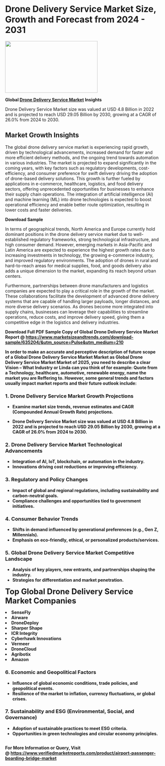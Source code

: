 <H1>Drone Delivery Service Market Size, Growth and Forecast from 2024 - 2031</H1><img class="aligncenter size-medium wp-image-584254" src="https://thirdeyenews.in/wp-content/uploads/2024/09/Global-Market-Research-300x168.jpeg" alt="" width="300" height="168" /><p><strong>Global&nbsp;<a href="https://www.marketsizeandtrends.com/download-sample/635204/&amp;utm_source=Pulse&amp;utm_medium=210">Drone Delivery Service Market</a> Insights</strong></p><p>Drone Delivery Service Market size was valued at USD 4.8 Billion in 2022 and is projected to reach USD 29.05 Billion by 2030, growing at a CAGR of 26.0% from 2024 to 2030.</p><p><h2>Market Growth Insights</h2> <p>The global drone delivery service market is experiencing rapid growth, driven by technological advancements, increased demand for faster and more efficient delivery methods, and the ongoing trend towards automation in various industries. The market is projected to expand significantly in the coming years, with key factors such as regulatory developments, cost-efficiency, and consumer preference for swift delivery driving the adoption of drone-based delivery solutions. This growth is further fueled by applications in e-commerce, healthcare, logistics, and food delivery sectors, offering unprecedented opportunities for businesses to enhance their supply chain operations. The integration of artificial intelligence (AI) and machine learning (ML) into drone technologies is expected to boost operational efficiency and enable better route optimization, resulting in lower costs and faster deliveries.</p> <p><strong>Download Sample</strong></p> <p>In terms of geographical trends, North America and Europe currently hold dominant positions in the drone delivery service market due to well-established regulatory frameworks, strong technological infrastructure, and high consumer demand. However, emerging markets in Asia-Pacific and Latin America are expected to experience the highest growth rates due to increasing investments in technology, the growing e-commerce industry, and improved regulatory environments. The adoption of drones in rural and hard-to-reach areas for medical supplies, food, and goods delivery also adds a unique dimension to the market, expanding its reach beyond urban centers.</p> <p>Furthermore, partnerships between drone manufacturers and logistics companies are expected to play a critical role in the growth of the market. These collaborations facilitate the development of advanced drone delivery systems that are capable of handling larger payloads, longer distances, and more diverse delivery scenarios. As drones become more integrated into supply chains, businesses can leverage their capabilities to streamline operations, reduce costs, and improve delivery speed, giving them a competitive edge in the logistics and delivery industries.</p> <p><strong></p><p><span class=""><strong>Download Full PDF Sample Copy of Global Drone Delivery Service Market Report</strong> @ <a href="https://www.marketsizeandtrends.com/download-sample/635204/&amp;utm_source=Pulse&amp;utm_medium=210" target="_blank">https://www.marketsizeandtrends.com/download-sample/635204/&amp;utm_source=Pulse&amp;utm_medium=210</a></span></p><p>In order to make an accurate and perceptive description of future scope of a Global&nbsp;Drone Delivery Service Market Market as Global&nbsp;Drone Delivery Service Market Market of 2025, you need to describe a clear Vision &ndash; What Industry or Linda can you think of for example: Quote from a Technology, healthcare, automotive, renewable energy, name the market you are Reffering to. However, some general trends and factors usually impact market reports and their future outlook include:</p><h3>1.&nbsp;<strong>Drone Delivery Service Market Growth Projections</strong></h3><ul><li>Examine market size trends, revenue estimates and CAGR (Compounded Annual Growth Rate) projections.</li><li><p>Drone Delivery Service Market size was valued at USD 4.8 Billion in 2022 and is projected to reach USD 29.05 Billion by 2030, growing at a CAGR of 26.0% from 2024 to 2030.</p></li></ul><h3>2.&nbsp;<strong>Drone Delivery Service Market Technological Advancements</strong></h3><ul><li>Integration of AI, IoT, blockchain, or automation in the industry.</li><li>Innovations driving cost reductions or improving efficiency.</li></ul><h3>3.&nbsp;<strong>Regulatory and Policy Changes</strong></h3><ul><li>Impact of global and regional regulations, including sustainability and carbon-neutral goals.</li><li>Compliance challenges and opportunities tied to government initiatives.</li></ul><h3>4.&nbsp;<strong>Consumer Behavior Trends</strong></h3><ul><li>Shifts in demand influenced by generational preferences (e.g., Gen Z, Millennials).</li><li>Emphasis on eco-friendly, ethical, or personalized products/services.</li></ul><h3>5.&nbsp;<strong>Global Drone Delivery Service Market Competitive Landscape</strong></h3><ul><li>Analysis of key players, new entrants, and partnerships shaping the industry.</li><li>Strategies for differentiation and market penetration.</li></ul><p data-pm-slice="1 1 []"><span style="color: inherit; font-family: inherit; font-size: 25px;">Top Global Drone Delivery Service Market Companies</span></p><div class="" data-test-id=""><p><li>SenseFly</li><li> Airware</li><li> DroneDeploy</li><li> Sharper Shape</li><li> ICR Integrity</li><li> Cyberhawk Innovations</li><li> Vermeer</li><li> DroneCloud</li><li> Agribotix</li><li> Amazon</li></p></div><h3>6.&nbsp;<strong>Economic and Geopolitical Factors</strong></h3><ul><li>Influence of global economic conditions, trade policies, and geopolitical events.</li><li>Resilience of the market to inflation, currency fluctuations, or global crises.</li></ul><h3>7.&nbsp;<strong>Sustainability and ESG (Environmental, Social, and Governance)</strong></h3><ul><li>Adoption of sustainable practices to meet ESG criteria.</li><li>Opportunities in green technologies and circular economy principles.</li></ul><h2><strong style="font-size: 14px;">For More Information or Query, Visit @&nbsp;</strong><a style="background-color: #ffffff; font-size: 14px;" href="https://www.marketsizeandtrends.com/report/drone-delivery-service-market/" target="_blank">https://www.verifiedmarketreports.com/product/airport-passenger-boarding-bridge-market</a></h2>
